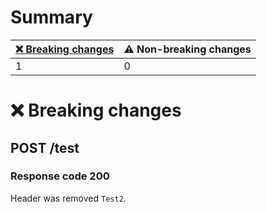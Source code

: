 # Summary

| [❌ Breaking changes](#breaking-changes) | ⚠️ Non-breaking changes |
|------------------------------------------|-------------------------|
| 1                                        | 0                       |

# <span id="breaking-changes"></span>❌ Breaking changes

## **POST** /test

### Response code 200

Header was removed `Test2`.
